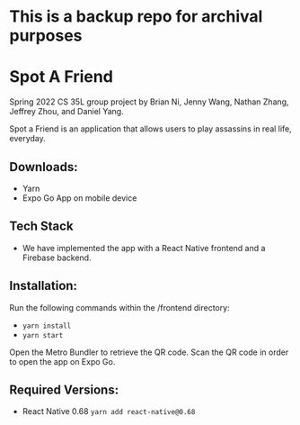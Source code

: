 # This is a backup repo for archival purposes
# Spot A Friend

Spring 2022 CS 35L group project by Brian Ni, Jenny Wang, Nathan Zhang, Jeffrey Zhou, and Daniel Yang.

Spot a Friend is an application that allows users to play assassins in real life, everyday.

## Downloads:
- Yarn
- Expo Go App on mobile device

## Tech Stack

- We have implemented the app with a React Native frontend and a Firebase backend. 

## Installation:

Run the following commands within the /frontend directory:
- ```yarn install```
- ```yarn start```

Open the Metro Bundler to retrieve the QR code. Scan the QR code in order to open the app on Expo Go.

## Required Versions:

- React Native 0.68
`yarn add react-native@0.68`
